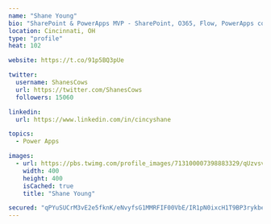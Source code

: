 ```yaml
---
name: "Shane Young"
bio: "SharePoint & PowerApps MVP - SharePoint, O365, Flow, PowerApps consulting? @PowerApps911 | Pure Snark? You found it."
location: Cincinnati, OH
type: "profile"
heat: 102

website: https://t.co/91p5BQ3pUe

twitter:
  username: ShanesCows
  url: https://twitter.com/ShanesCows
  followers: 15060

linkedin:
  url: https://www.linkedin.com/in/cincyshane

topics:
  - Power Apps

images:
  - url: https://pbs.twimg.com/profile_images/713100007398883329/qUzvsvQ3_400x400.jpg
    width: 400
    height: 400
    isCached: true
    title: "Shane Young"

secured: "qPYuSUCrM3vE2e5fknK/eNvyfsG1MMRFIF00VbE/IR1pN0ixcH1T9BP3rykbe4zQVVA+cVUdjWkjLfAi3B2epqzO/rwW+f76/dEGvw/3nWS34oRUjA/8hVEoypZ0wcTPePPkxen2nqT2sbJAyL1bU0lp+L2bmUsUtC3iEEo7mdlzjvnOTLnnNNiBUKukmYIvQJTsG58jaH8sve6jH5P+MczsUcYfTfI7MEDF9YaNHCxdhR+vSI+MnvPzvYYPhVruA+n673rbdyrZc8rSVeMyu4T8TAKhyaNI5yZqzYM1iJIAGaWglzzQTRmX4PC8CrZLFBKn8l21+G6br/zrROzHbXL8m+ENOSiX6PD/v/4RkG3mhHa9WiJjluCmzVSweK5Ai57ZRDglLLjR6Wlx6PG2aWZN2EuCAiZtTNcE/RI1cO0=;UCIlVK6g10+nUcNU+8tFhw=="
---
```


